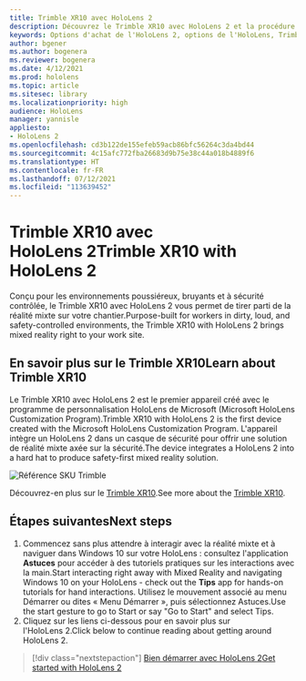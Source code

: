 ```yaml
---
title: Trimble XR10 avec HoloLens 2
description: Découvrez le Trimble XR10 avec HoloLens 2 et la procédure à suivre après l'avoir acheté.
keywords: Options d'achat de l'HoloLens 2, options de l'HoloLens, Trimble XR10
author: bgener
ms.author: bogenera
ms.reviewer: bogenera
ms.date: 4/12/2021
ms.prod: hololens
ms.topic: article
ms.sitesec: library
ms.localizationpriority: high
audience: HoloLens
manager: yannisle
appliesto:
- HoloLens 2
ms.openlocfilehash: cd3b122de155efeb59acb86bfc56264c3da4bd44
ms.sourcegitcommit: 4c15afc772fba26683d9b75e38c44a018b4889f6
ms.translationtype: HT
ms.contentlocale: fr-FR
ms.lasthandoff: 07/12/2021
ms.locfileid: "113639452"
---
```

# <a name="trimble-xr10-with-hololens-2"></a><span data-ttu-id="6630f-104">Trimble XR10 avec HoloLens 2</span><span class="sxs-lookup"><span data-stu-id="6630f-104">Trimble XR10 with HoloLens 2</span></span>

<span data-ttu-id="6630f-105">Conçu pour les environnements poussiéreux, bruyants et à sécurité contrôlée, le Trimble XR10 avec HoloLens 2 vous permet de tirer parti de la réalité mixte sur votre chantier.</span><span class="sxs-lookup"><span data-stu-id="6630f-105">Purpose-built for workers in dirty, loud, and safety-controlled environments, the Trimble XR10 with HoloLens 2 brings mixed reality right to your work site.</span></span>

## <a name="learn-about-trimble-xr10"></a><span data-ttu-id="6630f-106">En savoir plus sur le Trimble XR10</span><span class="sxs-lookup"><span data-stu-id="6630f-106">Learn about Trimble XR10</span></span>

<span data-ttu-id="6630f-107">Le Trimble XR10 avec HoloLens 2 est le premier appareil créé avec le programme de personnalisation HoloLens de Microsoft (Microsoft HoloLens Customization Program).</span><span class="sxs-lookup"><span data-stu-id="6630f-107">Trimble XR10 with HoloLens 2 is the first device created with the Microsoft HoloLens Customization Program.</span></span> <span data-ttu-id="6630f-108">L'appareil intègre un HoloLens 2 dans un casque de sécurité pour offrir une solution de réalité mixte axée sur la sécurité.</span><span class="sxs-lookup"><span data-stu-id="6630f-108">The device integrates a HoloLens 2 into a hard hat to produce safety-first mixed reality solution.</span></span>

![Référence SKU Trimble](./images/trimble-ed.png)

<span data-ttu-id="6630f-110">Découvrez-en plus sur le [Trimble XR10](https://fieldtech.trimble.com/en/product/trimble-xr10-with-hololens-2).</span><span class="sxs-lookup"><span data-stu-id="6630f-110">See more about the [Trimble XR10](https://fieldtech.trimble.com/en/product/trimble-xr10-with-hololens-2).</span></span>

## <a name="next-steps"></a><span data-ttu-id="6630f-111">Étapes suivantes</span><span class="sxs-lookup"><span data-stu-id="6630f-111">Next steps</span></span>

1. <span data-ttu-id="6630f-112">Commencez sans plus attendre à interagir avec la réalité mixte et à naviguer dans Windows 10 sur votre HoloLens : consultez l'application **Astuces** pour accéder à des tutoriels pratiques sur les interactions avec la main.</span><span class="sxs-lookup"><span data-stu-id="6630f-112">Start interacting right away with Mixed Reality and navigating Windows 10 on your HoloLens - check out the **Tips** app for hands-on tutorials for hand interactions.</span></span> <span data-ttu-id="6630f-113">Utilisez le mouvement associé au menu Démarrer ou dites « Menu Démarrer », puis sélectionnez Astuces.</span><span class="sxs-lookup"><span data-stu-id="6630f-113">Use the start gesture to go to Start or say "Go to Start" and select Tips.</span></span>
1. <span data-ttu-id="6630f-114">Cliquez sur les liens ci-dessous pour en savoir plus sur l'HoloLens 2.</span><span class="sxs-lookup"><span data-stu-id="6630f-114">Click below to continue reading about getting around HoloLens 2.</span></span>

> [!div class="nextstepaction"]
> [<span data-ttu-id="6630f-115">Bien démarrer avec HoloLens 2</span><span class="sxs-lookup"><span data-stu-id="6630f-115">Get started with HoloLens 2</span></span>](hololens2-basic-usage.md)
